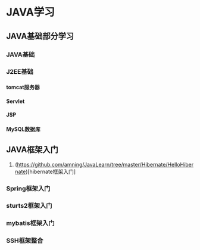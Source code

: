 # JAVA学习

## JAVA基础部分学习

### JAVA基础

### J2EE基础

#### tomcat服务器

#### Servlet

#### JSP

#### MySQL数据库

## JAVA框架入门

1. (https://github.com/amning/JavaLearn/tree/master/Hibernate/HelloHibernate)[hibernate框架入门]

### Spring框架入门

### sturts2框架入门

### mybatis框架入门

### SSH框架整合


